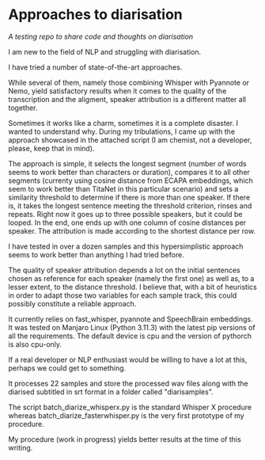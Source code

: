 # Approaches to diarisation

_A testing repo to share code and thoughts on diarisation_

I am new to the field of NLP and struggling with diarisation.

I have tried a number of state-of-the-art approaches. 

While several of them, namely those combining Whisper with Pyannote or Nemo, yield satisfactory results when it comes to the quality of the transcription and the aligment, speaker attribution is a different matter all together. 

Sometimes it works like a charm, sometimes it is a complete disaster. I wanted to understand why. During my tribulations, I came up with the approach showcased in the attached script (I am chemist, not a developer, please, keep that in mind).

The approach is simple, it selects the longest segment (number of words seems to work better than characters or duration), compares it to all other segments (currenty using cosine distance from ECAPA embeddings, which seem to work better than TitaNet in this particular scenario) and sets a similarity threshold to determine if there is more than one speaker. If there is, it takes the longest sentence meeting the threshold criterion, rinses and repeats. Right now it goes up to three possible speakers, but it could be looped. In the end, one ends up with one column of cosine distances per speaker. The attribution is made according to the shortest distance per row. 

I have tested in over a dozen samples and this hypersimplistic approach seems to work better than anything I had tried before.

The quality of speaker attribution depends a lot on the initial sentences chosen as reference for each speaker (namely the first one) as well as, to a lesser extent, to the distance threshold. I believe that, with a bit of heuristics in order to adapt those two variables for each sample track, this could possibly constitute a reliable approach.

It currently relies on fast_whisper, pyannote and SpeechBrain embeddings. It was tested on Manjaro Linux (Python 3.11.3) with the latest pip versions of all the requirements. The default device is cpu and the version of pythorch is also cpu-only. 

If a real developer or NLP enthusiast would be willing to have a lot at this, perhaps we could get to something.

It processes 22 samples and store the processed wav files along with the diarised subtitled in srt format in a folder called "diarisamples". 

The script batch_diarize_whisperx.py is the standard Whisper X procedure whereas batch_diarize_fasterwhisper.py is the very first prototype of my procedure.

My procedure (work in progress) yields better results at the time of this writing. 
